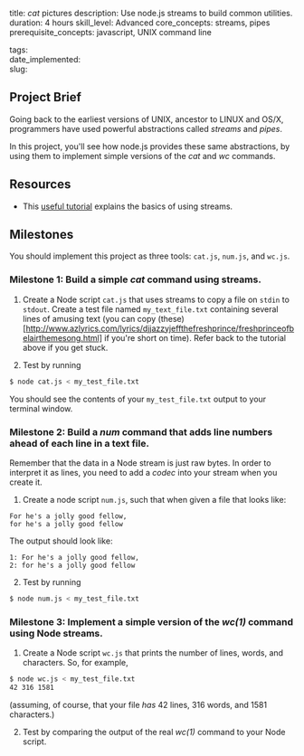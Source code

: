 title:                  _cat_ pictures
description:            Use node.js streams to build common utilities.
duration:               4 hours
skill_level:            Advanced
core_concepts:          streams, pipes
prerequisite_concepts:  javascript, UNIX command line 

tags:                   
date_implemented:       
slug:                   

## Project Brief

Going back to the earliest versions of UNIX, ancestor to LINUX and OS/X, programmers have used powerful abstractions called _streams_ and _pipes_.

In this project, you'll see how node.js provides these same abstractions, by using them to implement simple versions of the _cat_ and _wc_ commands.

## Resources

* This [useful tutorial](http://howtonode.org/coding-challenges-with-streams) explains the basics of using streams.

## Milestones

You should implement this project as three tools: `cat.js`, `num.js`, and `wc.js`.


### Milestone 1: Build a simple _cat_ command using streams.

1. Create a Node script `cat.js` that uses streams to copy a file on `stdin` to `stdout`.  Create a test file named `my_text_file.txt` containing several lines of amusing text (you can copy (these)[http://www.azlyrics.com/lyrics/djjazzyjeffthefreshprince/freshprinceofbelairthemesong.html] if you're short on time). Refer back to the tutorial above if you get stuck.

2. Test by running

```sh
$ node cat.js < my_test_file.txt
```

You should see the contents of your `my_test_file.txt` output to your terminal window.

### Milestone 2: Build a _num_ command that adds line numbers ahead of each line in a text file.

Remember that the data in a Node stream is just raw bytes. In order to interpret it as lines, you need to add a _codec_ into your stream when you create it.

1. Create a node script `num.js`, such that when given a file that looks like:

```
For he's a jolly good fellow,
for he's a jolly good fellow
```

The output should look like:


```
1: For he's a jolly good fellow,
2: for he's a jolly good fellow
```

2. Test by running

```sh
$ node num.js < my_test_file.txt
```

### Milestone 3: Implement a simple version of the _wc(1)_ command using Node streams.

1. Create a Node script `wc.js` that prints the number of lines, words, and characters. So, for example,

```sh
$ node wc.js < my_test_file.txt
42 316 1581
```

(assuming, of course, that your file _has_ 42 lines, 316 words, and 1581 characters.)

2. Test by comparing the output of the real _wc(1)_ command to your Node script.






